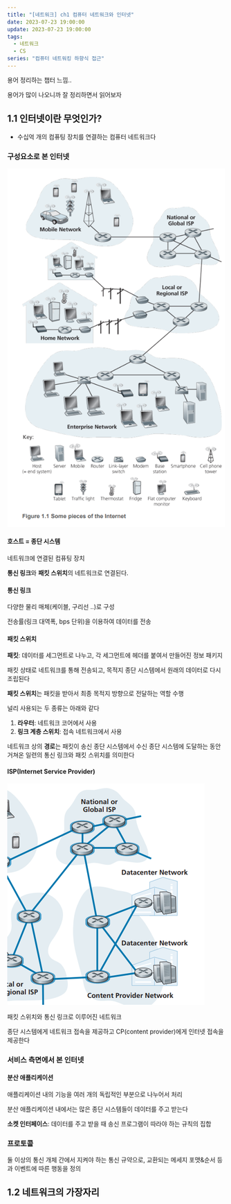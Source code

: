 ```yaml
---
title: "[네트워크] ch1 컴퓨터 네트워크와 인터넷"
date: 2023-07-23 19:00:00
update: 2023-07-23 19:00:00
tags:
  - 네트워크
  - CS
series: "컴퓨터 네트워킹 하향식 접근"
---
```


용어 정리하는 챕터 느낌.. 

용어가 많이 나오니까 잘 정리하면서 읽어보자

## 1.1 인터넷이란 무엇인가?
- 수십억 개의 컴퓨팅 장치를 연결하는 컴퓨터 네트워크다

### 구성요소로 본 인터넷

![](image.png)

#### **호스트 = 종단 시스템**

네트워크에 연결된 컴퓨팅 장치

**통신 링크**와 **패킷 스위치**의 네트워크로 연결된다.

#### **통신 링크**

다양한 물리 매체(케이블, 구리선 ..)로 구성

전송률(링크 대역폭, bps 단위)을 이용하여 데이터를 전송 

#### **패킷 스위치**

**패킷**: 데이터를 세그먼트로 나누고, 각 세그먼트에 헤더를 붙여서 만들어진 정보 패키지

패킷 상태로 네트워크를 통해 전송되고, 목적지 종단 시스템에서 원래의 데이터로 다시 조립된다

**패킷 스위치**는 패킷을 받아서 최종 목적지 방향으로 전달하는 역할 수행

널리 사용되는 두 종류는 아래와 같다
1. **라우터**: 네트워크 코어에서 사용
2. **링크 계층 스위치**: 접속 네트워크에서 사용 

네트워크 상의 **경로**는 패킷이 송신 종단 시스템에서 수신 종단 시스템에 도달하는 동안 거쳐온 일련의 통신 링크와 패킷 스위치를 의미한다

#### **ISP(Internet Service Provider)**
![](image-2.png)

패킷 스위치와 통신 링크로 이루어진 네트워크

종단 시스템에게 네트워크 접속을 제공하고 CP(content provider)에게 인터넷 접속을 제공한다

### 서비스 측면에서 본 인터넷

#### **분산 애플리케이션**

애플리케이션 내의 기능을 여러 개의 독립적인 부분으로 나누어서 처리

분산 애플리케이션 내에서는 많은 종단 시스템들이 데이터를 주고 받는다

**소켓 인터페이스**: 데이터를 주고 받을 때 송신 프로그램이 따라야 하는 규칙의 집합

### 프로토콜

둘 이상의 통신 개체 간에서 지켜야 하는 통신 규약으로, 교환되는 메세지 포맷&순서 등과 이벤트에 따른 행동을 정의

## 1.2 네트워크의 가장자리




